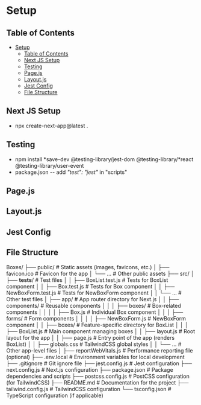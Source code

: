 # Setup

## Table of Contents

- [Setup](#setup)
  - [Table of Contents](#table-of-contents)
  - [Next JS Setup](#next-js-setup)
  - [Testing](#testing)
  - [Page.js](#pagejs)
  - [Layout.js](#layoutjs)
  - [Jest Config](#jest-config)
  - [File Structure](#file-structure)

## Next JS Setup

- npx create-next-app@latest .

## Testing

- npm install *save-dev @testing-library/jest-dom @testing-library/*react @testing-library/user-event
- package.json -- add *"test": "jest"* in "scripts"

## Page.js

<!--
// src/app/page.js

import BoxList from "./boxes/BoxList";

export default function HomePage() {
  return (
    <div className="flex flex-col items-center">
      <h1 className="text-2xl font-bold mb-4">React Box App</h1>
      <BoxList />
    </div>
  );
}
-->

## Layout.js

<!--
// src/app/layout.js

import "./globals.css";

export const metadata = {
  title: "React Box App",
  description: "An app to dynamically add and remove boxes",
};

export default function RootLayout({ children }) {
  return (
    <html lang="en">
      <body className="antialiased">
        <main className="container mx-auto p-4">{children}</main>
      </body>
    </html>
  );
}
-->

## Jest Config

## File Structure

Boxes/
├── public/                     # Static assets (images, favicons, etc.)
│   ├── favicon.ico             # Favicon for the app
│   └── ...                     # Other public assets
├── src/
│   ├── __tests__/              # Test files
│   │   ├── BoxList.test.js     # Tests for BoxList component
│   │   ├── Box.test.js         # Tests for Box component
│   │   ├── NewBoxForm.test.js  # Tests for NewBoxForm component
│   │   └── ...                 # Other test files
│   ├── app/                    # App router directory for Next.js
│   │   ├── components/         # Reusable components
│   │   │   ├── boxes/          # Box-related components
│   │   │   │   ├── Box.js      # Individual Box component
│   │   │   ├── forms/          # Form components
│   │   │   │   ├── NewBoxForm.js # NewBoxForm component
│   │   ├── boxes/              # Feature-specific directory for BoxList
│   │   │   ├── BoxList.js      # Main component managing boxes
│   │   ├── layout.js           # Root layout for the app
│   │   ├── page.js             # Entry point of the app (renders BoxList)
│   │   ├── globals.css         # TailwindCSS global styles
│   │   └── ...                 # Other app-level files
│   ├── reportWebVitals.js      # Performance reporting file (optional)
├── .env.local                  # Environment variables for local development
├── .gitignore                  # Git ignore file
├── jest.config.js              # Jest configuration
├── next.config.js              # Next.js configuration
├── package.json                # Package dependencies and scripts
├── postcss.config.js           # PostCSS configuration (for TailwindCSS)
├── README.md                   # Documentation for the project
├── tailwind.config.js          # TailwindCSS configuration
└── tsconfig.json               # TypeScript configuration (if applicable)
